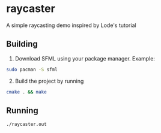 # raycaster
A simple raycasting demo inspired by Lode's tutorial

## Building
1. Download SFML using your package manager. Example:
```bash
sudo pacman -S sfml
```
2. Build the project by running
```bash
cmake . && make
```

## Running
```bash
./raycaster.out
```

